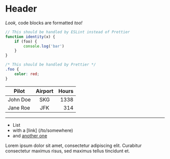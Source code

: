 # Header

_Look,_ code blocks are formatted _too!_

```js
// This should be handled by ESLint instead of Prettier
function identity(x) {
    if (foo) {
        console.log('bar')
    }
}
```

```css
/* This should be handled by Prettier */
.foo {
    color: red;
}
```

| Pilot    | Airport | Hours |
| -------- | :-----: | ----: |
| John Doe |   SKG   |  1338 |
| Jane Roe |   JFK   |   314 |

---

-   List
-   with a [link] (/to/somewhere)
-   and [another one]

[another one]: http://example.com 'Example title'

Lorem ipsum dolor sit amet, consectetur adipiscing elit.
Curabitur consectetur maximus risus, sed maximus tellus tincidunt et.
